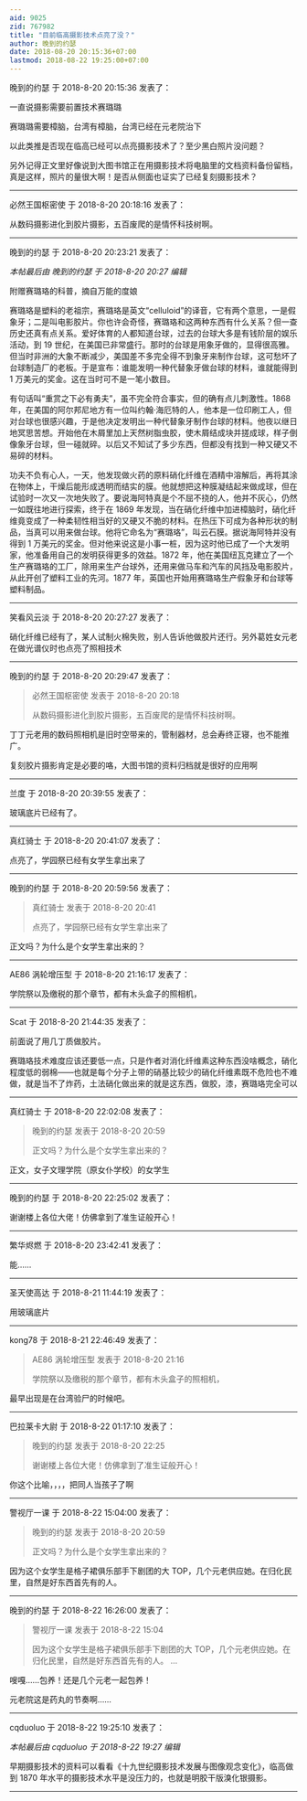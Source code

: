 ```yaml
---
aid: 9025
zid: 767982
title: "目前临高摄影技术点亮了没？"
author: 晚到的约瑟
date: 2018-08-20 20:15:36+07:00
lastmod: 2018-08-22 19:25:00+07:00
---
```


晚到的约瑟 于 2018-8-20 20:15:36 发表了：

一直说摄影需要前置技术赛璐璐

赛璐璐需要樟脑，台湾有樟脑，台湾已经在元老院治下

以此类推是否现在临高已经可以点亮摄影技术了？至少黑白照片没问题？

另外记得正文里好像说到大图书馆正在用摄影技术将电脑里的文档资料备份留档，真是这样，照片的量很大啊！是否从侧面也证实了已经复刻摄影技术？

---

必然王国枢密使 于 2018-8-20 20:18:16 发表了：

从数码摄影进化到胶片摄影，五百废爬的是情怀科技树啊。

---

晚到的约瑟 于 2018-8-20 20:23:21 发表了：

_本帖最后由 晚到的约瑟 于 2018-8-20 20:27 编辑_

附赠赛璐珞的科普，摘自万能的度娘

赛璐珞是塑料的老祖宗，赛璐珞是英文“celluloid”的译音，它有两个意思，一是假象牙；二是叫电影胶片。你也许会奇怪，赛璐珞和这两种东西有什么关系？但一查历史还真有点关系。爱好体育的人都知道台球，过去的台球大多是有钱阶层的娱乐活动，到 19 世纪，在美国已非常盛行。那时的台球是用象牙做的，显得很高雅。但当时非洲的大象不断减少，美国差不多完全得不到象牙来制作台球，这可愁坏了台球制造厂的老板。于是宣布：谁能发明一种代替象牙做台球的材料，谁就能得到 1 万美元的奖金。这在当时可不是一笔小数目。

有句话叫“重赏之下必有勇夫”，虽不完全符合事实，但的确有点儿刺激性。1868 年，在美国的阿尔邦尼地方有一位叫约翰·海厄特的人，他本是一位印刷工人，但对台球也很感兴趣，于是他决定发明出一种代替象牙制作台球的材料。他夜以继日地冥思苦想。开始他在木屑里加上天然树脂虫胶，使木屑结成块并搓成球，样子倒像象牙台球，但一碰就碎。以后又不知试了多少东西，但都没有找到一种又硬又不易碎的材料。

功夫不负有心人，一天，他发现做火药的原料硝化纤维在酒精中溶解后，再将其涂在物体上，干燥后能形成透明而结实的膜。他就想把这种膜凝结起来做成球，但在试验时一次又一次地失败了。要说海阿特真是个不屈不挠的人，他并不灰心，仍然一如既往地进行探索，终于在 1869 年发现，当在硝化纤维中加进樟脑时，硝化纤维竟变成了一种柔韧性相当好的又硬又不脆的材料。在热压下可成为各种形状的制品，当真可以用来做台球。他将它命名为“赛璐珞”，叫云石膜。据说海阿特并没有得到 1 万美元的奖金。但对他来说这是小事一桩，因为这时他已成了一个大发明家，他准备用自己的发明获得更多的效益。1872 年，他在美国纽瓦克建立了一个生产赛璐珞的工厂，除用来生产台球外，还用来做马车和汽车的风挡及电影胶片，从此开创了塑料工业的先河。1877 年，英国也开始用赛璐珞生产假象牙和台球等塑料制品。

---

笑看风云淡 于 2018-8-20 20:27:27 发表了：

硝化纤维已经有了，某人试制火棉失败，别人告诉他做胶片还行。另外葛姓女元老在做光谱仪时也点亮了照相技术

---

晚到的约瑟 于 2018-8-20 20:29:47 发表了：

> 必然王国枢密使 发表于 2018-8-20 20:18
>
> 从数码摄影进化到胶片摄影，五百废爬的是情怀科技树啊。

丁丁元老用的数码照相机是旧时空带来的，管制器材，总会寿终正寝，也不能推广。

复刻胶片摄影肯定是必要的咯，大图书馆的资料归档就是很好的应用啊

---

兰度 于 2018-8-20 20:39:55 发表了：

玻璃底片已经有了。

---

真红骑士 于 2018-8-20 20:41:07 发表了：

点亮了，学园祭已经有女学生拿出来了

---

晚到的约瑟 于 2018-8-20 20:59:56 发表了：

> 真红骑士 发表于 2018-8-20 20:41
>
> 点亮了，学园祭已经有女学生拿出来了

正文吗？为什么是个女学生拿出来的？

---

AE86 涡轮增压型 于 2018-8-20 21:16:17 发表了：

学院祭以及缴税的那个章节，都有木头盒子的照相机，

---

Scat 于 2018-8-20 21:44:35 发表了：

前面说了用几丁质做胶片。

赛璐珞技术难度应该还要低一点，只是作者对消化纤维素这种东西没啥概念，硝化程度低的弱棉——也就是每个分子上带的硝基比较少的硝化纤维素既不危险也不难做，就是当不了炸药，土法硝化做出来的就是这东西，做胶，漆，赛璐珞完全可以

---

真红骑士 于 2018-8-20 22:02:08 发表了：

> 晚到的约瑟 发表于 2018-8-20 20:59
>
> 正文吗？为什么是个女学生拿出来的？

正文，女子文理学院（原女仆学校）的女学生

---

晚到的约瑟 于 2018-8-20 22:25:02 发表了：

谢谢楼上各位大佬！仿佛拿到了准生证般开心！

---

繁华烬燃 于 2018-8-20 23:42:41 发表了：

能……

---

圣天使高达 于 2018-8-21 11:44:19 发表了：

用玻璃底片

---

kong78 于 2018-8-21 22:46:49 发表了：

> AE86 涡轮增压型 发表于 2018-8-20 21:16
>
> 学院祭以及缴税的那个章节，都有木头盒子的照相机，

最早出现是在台湾验尸的时候吧。

---

巴拉莱卡大尉 于 2018-8-22 01:17:10 发表了：

> 晚到的约瑟 发表于 2018-8-20 22:25
>
> 谢谢楼上各位大佬！仿佛拿到了准生证般开心！

你这个比喻，，，，把同人当孩子了啊

---

警视厅一课 于 2018-8-22 15:04:00 发表了：

> 晚到的约瑟 发表于 2018-8-20 20:59
>
> 正文吗？为什么是个女学生拿出来的？

因为这个女学生是格子裙俱乐部手下剧团的大 TOP，几个元老供应她。在归化民里，自然是好东西首先有的人。

---

晚到的约瑟 于 2018-8-22 16:26:00 发表了：

> 警视厅一课 发表于 2018-8-22 15:04
>
> 因为这个女学生是格子裙俱乐部手下剧团的大 TOP，几个元老供应她。在归化民里，自然是好东西首先有的人。 ...

嗖嘎……包养！还是几个元老一起包养！

元老院这是药丸的节奏啊……

---

cqduoluo 于 2018-8-22 19:25:10 发表了：

_本帖最后由 cqduoluo 于 2018-8-22 19:27 编辑_

早期摄影技术的资料可以看看《十九世纪摄影技术发展与图像观念变化》，临高做到 1870 年水平的摄影技术水平是没压力的，也就是明胶干版溴化银摄影。

---
